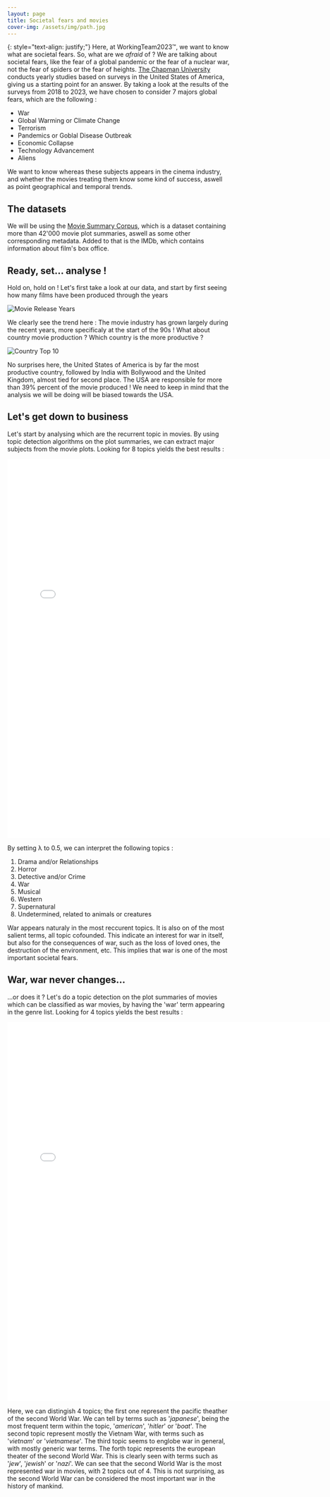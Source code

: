```yaml
---
layout: page
title: Societal fears and movies
cover-img: /assets/img/path.jpg
---
```


{: style="text-align: justify;"}
Here, at WorkingTeam2023™, we want to know what are societal fears. So, what are we *afraid* of ? We are talking about societal fears, like the fear of a global pandemic or the fear of a nuclear war, not the fear of spiders or the fear of heights. [The Chapman University](https://www.chapman.edu/wilkinson/research-centers/babbie-center/survey-american-fears.aspx) conducts yearly studies based on surveys in the United States of America, giving us a starting point for an answer. By taking a look at the results of the surveys from 2018 to 2023, we have chosen to consider 7 majors global fears, which are the following :
*   War
*   Global Warming or Climate Change
*   Terrorism
*   Pandemics or Goblal Disease Outbreak
*   Economic Collapse
*   Technology Advancement
*   Aliens

We want to know whereas these subjects appears in the cinema industry, and whether the movies treating them know some kind of success, aswell as point geographical and temporal trends.

## The datasets

We will be using the [Movie Summary Corpus](https://www.cs.cmu.edu/~ark/personas/), which is a dataset containing more than 42'000 movie plot summaries, aswell as some other corresponding metadata. Added to that is the IMDb, which contains information about film's box office.

## Ready, set... analyse !

Hold on, hold on ! Let's first take a look at our data, and start by first seeing how many films have been produced through the years 

<img src="/assets/img/movie_release_years.png" alt="Movie Release Years">

We clearly see the trend here : The movie industry has grown largely during the recent years, more specificaly at the start of the 90s ! What about country movie production ? Which country is the more productive ?

<img src="/assets/img/top_10_countries.png" alt="Country Top 10">

No surprises here, the United States of America is by far the most productive country, followed by India with Bollywood and the United Kingdom, almost tied for second place. The USA are responsible for more than 39% percent of the movie produced ! We need to keep in mind that the analysis we will be doing will be biased towards the USA.

## Let's get down to business

Let's start by analysing which are the recurrent topic in movies. By using topic detection algorithms on the plot summaries, we can extract major subjects from the movie plots. Looking for 8 topics yields the best results :

<iframe src="lda.html" width="750px" height="860px" frameborder="0" position="relative">Genre plot</iframe>

By setting λ to 0.5, we can interpret the following topics :

1. Drama and/or Relationships
2. Horror
3. Detective and/or Crime
4. War
5. Musical
6. Western
7. Supernatural
8. Undetermined, related to animals or creatures

War appears naturaly in the most reccurent topics. It is also on of the most salient terms, all topic cofounded. This indicate an interest for war in itself, but also for the consequences of war, such as the loss of loved ones, the destruction of the environment, etc. This implies that war is one of the most important societal fears.

## War, war never changes...

...or does it ? Let's do a topic detection on the plot summaries of movies which can be classified as war movies, by having the 'war' term appearing in the genre list. Looking for 4 topics yields the best results :

<iframe src="lda_genre_war.html" width="750px" height="860px" frameborder="0" position="relative">Genre plot</iframe>

Here, we can distingish 4 topics; the first one represent the pacific theather of the second World War. We can tell by terms such as '*japanese*', being the most frequent term within the topic, '*american*', '*hitler*' or '*boat*'. The second topic represent mostly the Vietnam War, with terms such as '*vietnam*' or '*vietnamese*'. The third topic seems to englobe war in general, with mostly generic war terms. The forth topic represents the european theater of the second World War. This is clearly seen with terms such as '*jew*', '*jewish*' or '*nazi*'. We can see that the second World War is the most represented war in movies, with 2 topics out of 4. This is not surprising, as the second World War can be considered the most important war in the history of mankind.